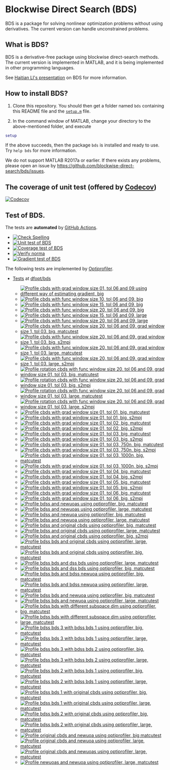 # Blockwise Direct Search (BDS)

BDS is a package for solving nonlinear optimization problems without using derivatives. The current version can handle unconstrained problems. 

## What is BDS?

BDS is a derivative-free package using blockwise direct-search methods. The current version is implemented in MATLAB, and it is being implemented in other programming languages.

See [Haitian LI's presentation](https://lht97.github.io/documents/DFOS2024.pdf) on BDS for more information.

## How to install BDS?

1. Clone this repository. You should then get a folder named `bds` containing this README file and the
[`setup.m`](https://github.com/blockwise-direct-search/bds/blob/main/setup.m) file.

2. In the command window of MATLAB, change your directory to the above-mentioned folder, and execute

```matlab
setup
```

If the above succeeds, then the package `bds` is installed and ready to use. Try `help bds` for more information.

We do not support MATLAB R2017a or earlier. If there exists any problems, please open an issue by
https://github.com/blockwise-direct-search/bds/issues.

## The coverage of unit test (offered by [Codecov](https://about.codecov.io/))

[![Codecov](https://img.shields.io/codecov/c/github/blockwise-direct-search/bds?style=for-the-badge&logo=codecov)](https://app.codecov.io/github/blockwise-direct-search/bds)

## Test of BDS.
The tests are **automated** by [GitHub Actions](https://docs.github.com/en/actions).
- [![Check Spelling](https://github.com/blockwise-direct-search/bds/actions/workflows/spelling.yml/badge.svg)](https://github.com/blockwise-direct-search/bds/actions/workflows/spelling.yml)
- [![Unit test of BDS](https://github.com/blockwise-direct-search/bds/actions/workflows/unit_test.yml/badge.svg)](https://github.com/blockwise-direct-search/bds/actions/workflows/unit_test.yml)
- [![Coverage test of BDS](https://github.com/blockwise-direct-search/bds/actions/workflows/unit_test_coverage.yml/badge.svg)](https://github.com/blockwise-direct-search/bds/actions/workflows/unit_test_coverage.yml)
- [![Verify norma](https://github.com/zeroth-order-optimization/bds/actions/workflows/verify_norma.yml/badge.svg)](https://github.com/zeroth-order-optimization/bds/actions/workflows/verify_norma.yml)
- [![Gradient test of BDS](https://github.com/zeroth-order-optimization/bds/actions/workflows/gradient_test.yml/badge.svg)](https://github.com/zeroth-order-optimization/bds/actions/workflows/gradient_test.yml)

The following tests are implemented by [Optiprofiler](https://github.com/optiprofiler/optiprofiler).

- [Tests](https://github.com/dfopt/bds/actions) at [dfopt/bds](https://github.com/dfopt/bds)

    - [![Profile cbds with grad window size 01, tol 06 and 09 using different way of estimating gradient, big](https://github.com/dfopt/bds/actions/workflows/profile_bds_gws_1_gtol_3x_6x_bds_development_gws_1_gtol_3x_6x_big_matcutest.yml/badge.svg)](https://github.com/dfopt/bds/actions/workflows/profile_bds_gws_1_gtol_3x_6x_bds_development_gws_1_gtol_3x_6x_big_matcutest.yml)
    - [![Profile cbds with func window size 10, tol 06 and 09, big](https://github.com/dfopt/bds/actions/workflows/profile_cbds_func_10_tol_06_09_big.yml/badge.svg)](https://github.com/dfopt/bds/actions/workflows/profile_cbds_func_10_tol_06_09_big.yml)
    - [![Profile cbds with func window size 15, tol 06 and 09, big](https://github.com/dfopt/bds/actions/workflows/profile_cbds_func_15_tol_06_09_big.yml/badge.svg)](https://github.com/dfopt/bds/actions/workflows/profile_cbds_func_15_tol_06_09_big.yml)
    - [![Profile cbds with func window size 20, tol 06 and 09, big](https://github.com/dfopt/bds/actions/workflows/profile_cbds_func_20_tol_06_09_big.yml/badge.svg)](https://github.com/dfopt/bds/actions/workflows/profile_cbds_func_20_tol_06_09_big.yml)
    - [![Profile cbds with func window size 15, tol 06 and 09, large](https://github.com/dfopt/bds/actions/workflows/profile_cbds_func_15_tol_06_09_large.yml/badge.svg)](https://github.com/dfopt/bds/actions/workflows/profile_cbds_func_15_tol_06_09_large.yml)
    - [![Profile cbds with func window size 20, tol 06 and 09, large](https://github.com/dfopt/bds/actions/workflows/profile_cbds_func_20_tol_06_09_large.yml/badge.svg)](https://github.com/dfopt/bds/actions/workflows/profile_cbds_func_20_tol_06_09_large.yml)
    - [![Profile cbds with func window size 20, tol 06 and 09, grad window size 1, tol 03, big, matcutest](https://github.com/dfopt/bds/actions/workflows/profile_cbds_func_20_tol_06_09_grad_01_tol_03_big_matcutest.yml/badge.svg)](https://github.com/dfopt/bds/actions/workflows/profile_cbds_func_20_tol_06_09_grad_01_tol_03_big_matcutest.yml)
    - [![Profile cbds with func window size 20, tol 06 and 09, grad window size 1, tol 03, big, s2mpj](https://github.com/dfopt/bds/actions/workflows/profile_cbds_func_20_tol_06_09_grad_01_tol_03_big_s2mpj.yml/badge.svg)](https://github.com/dfopt/bds/actions/workflows/profile_cbds_func_20_tol_06_09_grad_01_tol_03_big_s2mpj.yml)
    - [![Profile cbds with func window size 20, tol 06 and 09, grad window size 1, tol 03, large, matcutest](https://github.com/dfopt/bds/actions/workflows/profile_cbds_func_20_tol_06_09_grad_01_tol_03_large_matcutest.yml/badge.svg)](https://github.com/dfopt/bds/actions/workflows/profile_cbds_func_20_tol_06_09_grad_01_tol_03_large_matcutest.yml)
    - [![Profile cbds with func window size 20, tol 06 and 09, grad window size 1, tol 03, large, s2mpj](https://github.com/dfopt/bds/actions/workflows/profile_cbds_func_20_tol_06_09_grad_01_tol_03_large_s2mpj.yml/badge.svg)](https://github.com/dfopt/bds/actions/workflows/profile_cbds_func_20_tol_06_09_grad_01_tol_03_large_s2mpj.yml)
    - [![Profile rotation cbds with func window size 20, tol 06 and 09, grad window size 01, tol 03, big, matcutest](https://github.com/dfopt/bds/actions/workflows/profile_cbds_rotation_func_20_tol_06_09_grad_01_tol_03_big_matcutest.yml/badge.svg)](https://github.com/dfopt/bds/actions/workflows/profile_cbds_rotation_func_20_tol_06_09_grad_01_tol_03_big_matcutest.yml)
    - [![Profile rotation cbds with func window size 20, tol 06 and 09, grad window size 01, tol 03, big, s2mpj](https://github.com/dfopt/bds/actions/workflows/profile_cbds_rotation_func_20_tol_06_09_grad_01_tol_03_big_s2mpj.yml/badge.svg)](https://github.com/dfopt/bds/actions/workflows/profile_cbds_rotation_func_20_tol_06_09_grad_01_tol_03_big_s2mpj.yml)
    - [![Profile rotation cbds with func window size 20, tol 06 and 09, grad window size 01, tol 03, large, matcutest](https://github.com/dfopt/bds/actions/workflows/profile_cbds_rotation_func_20_tol_06_09_grad_01_tol_03_large_matcutest.yml/badge.svg)](https://github.com/dfopt/bds/actions/workflows/profile_cbds_rotation_func_20_tol_06_09_grad_01_tol_03_large_matcutest.yml)
    - [![Profile rotation cbds with func window size 20, tol 06 and 09, grad window size 01, tol 03, large, s2mpj](https://github.com/dfopt/bds/actions/workflows/profile_cbds_rotation_func_20_tol_06_09_grad_01_tol_03_large_s2mpj.yml/badge.svg)](https://github.com/dfopt/bds/actions/workflows/profile_cbds_rotation_func_20_tol_06_09_grad_01_tol_03_large_s2mpj.yml)
    - [![Profile cbds with grad window size 01, tol 01, big, matcutest](https://github.com/dfopt/bds/actions/workflows/profile_cbds_grad_01_tol_01_big_matcutest.yml/badge.svg)](https://github.com/dfopt/bds/actions/workflows/profile_cbds_grad_01_tol_01_big_matcutest.yml)
    - [![Profile cbds with grad window size 01, tol 01, big, s2mpj](https://github.com/dfopt/bds/actions/workflows/profile_cbds_grad_01_tol_01_big_s2mpj.yml/badge.svg)](https://github.com/dfopt/bds/actions/workflows/profile_cbds_grad_01_tol_01_big_s2mpj.yml)
    - [![Profile cbds with grad window size 01, tol 02, big, matcutest](https://github.com/dfopt/bds/actions/workflows/profile_cbds_grad_01_tol_02_big_matcutest.yml/badge.svg)](https://github.com/dfopt/bds/actions/workflows/profile_cbds_grad_01_tol_02_big_matcutest.yml)
    - [![Profile cbds with grad window size 01, tol 02, big, s2mpj](https://github.com/dfopt/bds/actions/workflows/profile_cbds_grad_01_tol_02_big_s2mpj.yml/badge.svg)](https://github.com/dfopt/bds/actions/workflows/profile_cbds_grad_01_tol_02_big_s2mpj.yml)
    - [![Profile cbds with grad window size 01, tol 03, big, matcutest](https://github.com/dfopt/bds/actions/workflows/profile_cbds_grad_01_tol_03_big_matcutest.yml/badge.svg)](https://github.com/dfopt/bds/actions/workflows/profile_cbds_grad_01_tol_03_big_matcutest.yml)
    - [![Profile cbds with grad window size 01, tol 03, big, s2mpj](https://github.com/dfopt/bds/actions/workflows/profile_cbds_grad_01_tol_03_big_s2mpj.yml/badge.svg)](https://github.com/dfopt/bds/actions/workflows/profile_cbds_grad_01_tol_03_big_s2mpj.yml)
    - [![Profile cbds with grad window size 01, tol 03, 750n, big, matcutest](https://github.com/dfopt/bds/actions/workflows/profile_cbds_grad_01_tol_03_750n_big_matcutest.yml/badge.svg)](https://github.com/dfopt/bds/actions/workflows/profile_cbds_grad_01_tol_03_750n_big_matcutest.yml)
    - [![Profile cbds with grad window size 01, tol 03, 750n, big, s2mpj](https://github.com/dfopt/bds/actions/workflows/profile_cbds_grad_01_tol_03_750n_big_s2mpj.yml/badge.svg)](https://github.com/dfopt/bds/actions/workflows/profile_cbds_grad_01_tol_03_750n_big_s2mpj.yml)
    - [![Profile cbds with grad window size 01, tol 03, 1000n, big, matcutest](https://github.com/dfopt/bds/actions/workflows/profile_cbds_grad_01_tol_03_1000n_big_matcutest.yml/badge.svg)](https://github.com/dfopt/bds/actions/workflows/profile_cbds_grad_01_tol_03_1000n_big_matcutest.yml)
    - [![Profile cbds with grad window size 01, tol 03, 1000n, big, s2mpj](https://github.com/dfopt/bds/actions/workflows/profile_cbds_grad_01_tol_03_1000n_big_s2mpj.yml/badge.svg)](https://github.com/dfopt/bds/actions/workflows/profile_cbds_grad_01_tol_03_1000n_big_s2mpj.yml)
    - [![Profile cbds with grad window size 01, tol 04, big, matcutest](https://github.com/dfopt/bds/actions/workflows/profile_cbds_grad_01_tol_04_big_matcutest.yml/badge.svg)](https://github.com/dfopt/bds/actions/workflows/profile_cbds_grad_01_tol_04_big_matcutest.yml)
    - [![Profile cbds with grad window size 01, tol 04, big, s2mpj](https://github.com/dfopt/bds/actions/workflows/profile_cbds_grad_01_tol_04_big_s2mpj.yml/badge.svg)](https://github.com/dfopt/bds/actions/workflows/profile_cbds_grad_01_tol_04_big_s2mpj.yml)
    - [![Profile cbds with grad window size 01, tol 05, big, matcutest](https://github.com/dfopt/bds/actions/workflows/profile_cbds_grad_01_tol_05_big_matcutest.yml/badge.svg)](https://github.com/dfopt/bds/actions/workflows/profile_cbds_grad_01_tol_05_big_matcutest.yml)
    - [![Profile cbds with grad window size 01, tol 05, big, s2mpj](https://github.com/dfopt/bds/actions/workflows/profile_cbds_grad_01_tol_05_big_s2mpj.yml/badge.svg)](https://github.com/dfopt/bds/actions/workflows/profile_cbds_grad_01_tol_05_big_s2mpj.yml)
    - [![Profile cbds with grad window size 01, tol 06, big, matcutest](https://github.com/dfopt/bds/actions/workflows/profile_cbds_grad_01_tol_06_big_matcutest.yml/badge.svg)](https://github.com/dfopt/bds/actions/workflows/profile_cbds_grad_01_tol_06_big_matcutest.yml)
    - [![Profile cbds with grad window size 01, tol 06, big, s2mpj](https://github.com/dfopt/bds/actions/workflows/profile_cbds_grad_01_tol_06_big_s2mpj.yml/badge.svg)](https://github.com/dfopt/bds/actions/workflows/profile_cbds_grad_01_tol_06_big_s2mpj.yml)
    - [![Profile bdss and newuoas using optiprofiler, big, matcutest](https://github.com/bladesopt/bds/actions/workflows/profile_bdss_newuoas_big_matcutest.yml/badge.svg)](https://github.com/bladesopt/bds/actions/workflows/profile_bdss_newuoas_big_matcutest.yml)
    - [![Profile bdss and newuoas using optiprofiler, large, matcutest](https://github.com/bladesopt/bds/actions/workflows/profile_bdss_newuoas_large_matcutest.yml/badge.svg)](https://github.com/bladesopt/bds/actions/workflows/profile_bdss_newuoas_large_matcutest.yml)
    - [![Profile bdss and newuoa using optiprofiler, big, matcutest](https://github.com/bladesopt/bds/actions/workflows/profile_bdss_newuoa_big_matcutest.yml/badge.svg)](https://github.com/bladesopt/bds/actions/workflows/profile_bdss_newuoa_big_matcutest.yml)
    - [![Profile bdss and newuoa using optiprofiler, large, matcutest](https://github.com/bladesopt/bds/actions/workflows/profile_bdss_newuoa_large_matcutest.yml/badge.svg)](https://github.com/bladesopt/bds/actions/workflows/profile_bdss_newuoa_large_matcutest.yml)
    - [![Profile bdss and original cbds using optiprofiler, big, matcutest](https://github.com/bladesopt/bds/actions/workflows/profile_bdss_orig_cbds_big_matcutest.yml/badge.svg)](https://github.com/bladesopt/bds/actions/workflows/profile_bdss_orig_cbds_big_matcutest.yml)
    - [![Profile bdss and original cbds using optiprofiler, large, matcutest](https://github.com/bladesopt/bds/actions/workflows/profile_bdss_orig_cbds_large_matcutest.yml/badge.svg)](https://github.com/bladesopt/bds/actions/workflows/profile_bdss_orig_cbds_large_matcutest.yml)
    - [![Profile bdss and original cbds using optiprofiler, big, s2mpj](https://github.com/bladesopt/bds/actions/workflows/profile_bdss_orig_cbds_big_s2mpj.yml/badge.svg)](https://github.com/bladesopt/bds/actions/workflows/profile_bdss_orig_cbds_big_s2mpj.yml)
    - [![Profile bdss bds and original cbds using optiprofiler, large, matcutest](https://github.com/bladesopt/bds/actions/workflows/profile_bdss_bds_orig_cbds_large_matcutest.yml/badge.svg)](https://github.com/bladesopt/bds/actions/workflows/profile_bdss_bds_orig_cbds_large_matcutest.yml)
    - [![Profile bdss bds and original cbds using optiprofiler, big, matcutest](https://github.com/bladesopt/bds/actions/workflows/profile_bdss_bds_orig_cbds_big_matcutest.yml/badge.svg)](https://github.com/bladesopt/bds/actions/workflows/profile_bdss_bds_orig_cbds_big_matcutest.yml)
    - [![Profile bdss bds and dss bds using optiprofiler, large, matcutest](https://github.com/bladesopt/bds/actions/workflows/profile_bdss_bds_dss_bds_large_matcutest.yml/badge.svg)](https://github.com/bladesopt/bds/actions/workflows/profile_bdss_bds_dss_bds_large_matcutest.yml)
    - [![Profile bdss bds and dss bds using optiprofiler, big, matcutest](https://github.com/bladesopt/bds/actions/workflows/profile_bdss_bds_dss_bds_big_matcutest.yml/badge.svg)](https://github.com/bladesopt/bds/actions/workflows/profile_bdss_bds_dss_bds_big_matcutest.yml)
    - [![Profile bdss bds and bdss newuoa using optiprofiler, big, matcutest](https://github.com/bladesopt/bds/actions/workflows/profile_bdss_bds_bdss_newuoa_big_matcutest.yml/badge.svg)](https://github.com/bladesopt/bds/actions/workflows/profile_bdss_bds_bdss_newuoa_big_matcutest.yml)
    - [![Profile bdss bds and bdss newuoa using optiprofiler, large, matcutest](https://github.com/bladesopt/bds/actions/workflows/profile_bdss_bds_bdss_newuoa_large_matcutest.yml/badge.svg)](https://github.com/bladesopt/bds/actions/workflows/profile_bdss_bds_bdss_newuoa_large_matcutest.yml)
    - [![Profile bdss bds and newuoa using optiprofiler, big, matcutest](https://github.com/bladesopt/bds/actions/workflows/profile_bdss_bds_newuoa_big_matcutest.yml/badge.svg)](https://github.com/bladesopt/bds/actions/workflows/profile_bdss_bds_newuoa_big_matcutest.yml)
    - [![Profile bdss bds and newuoa using optiprofiler, large, matcutest](https://github.com/bladesopt/bds/actions/workflows/profile_bdss_bds_newuoa_large_matcutest.yml/badge.svg)](https://github.com/bladesopt/bds/actions/workflows/profile_bdss_bds_newuoa_large_matcutest.yml)
    - [![Profile bdss bds with different subspace dim using optiprofiler, big, matcutest](https://github.com/bladesopt/bds/actions/workflows/profile_bdss_subspace_dim_big_matcutest.yml/badge.svg)](https://github.com/bladesopt/bds/actions/workflows/profile_bdss_subspace_dim_big_matcutest.yml)
    - [![Profile bdss bds with different subspace dim using optiprofiler, large, matcutest](https://github.com/bladesopt/bds/actions/workflows/profile_bdss_subspace_dim_large_matcutest.yml/badge.svg)](https://github.com/bladesopt/bds/actions/workflows/profile_bdss_subspace_dim_large_matcutest.yml)
    - [![Profile bdss bds 3 with bdss bds 1 using optiprofiler, big, matcutest](https://github.com/bladesopt/bds/actions/workflows/profile_bdss_bds_3_bdss_bds_1_big_matcutest.yml/badge.svg)](https://github.com/bladesopt/bds/actions/workflows/profile_bdss_bds_3_bdss_bds_1_big_matcutest.yml)
    - [![Profile bdss bds 3 with bdss bds 1 using optiprofiler, large, matcutest](https://github.com/bladesopt/bds/actions/workflows/profile_bdss_bds_3_bdss_bds_1_large_matcutest.yml/badge.svg)](https://github.com/bladesopt/bds/actions/workflows/profile_bdss_bds_3_bdss_bds_1_large_matcutest.yml)
    - [![Profile bdss bds 3 with bdss bds 2 using optiprofiler, big, matcutest](https://github.com/bladesopt/bds/actions/workflows/profile_bdss_bds_3_bdss_bds_2_big_matcutest.yml/badge.svg)](https://github.com/bladesopt/bds/actions/workflows/profile_bdss_bds_3_bdss_bds_2_big_matcutest.yml)
    - [![Profile bdss bds 3 with bdss bds 2 using optiprofiler, large, matcutest](https://github.com/bladesopt/bds/actions/workflows/profile_bdss_bds_3_bdss_bds_2_large_matcutest.yml/badge.svg)](https://github.com/bladesopt/bds/actions/workflows/profile_bdss_bds_3_bdss_bds_2_large_matcutest.yml)
    - [![Profile bdss bds 2 with bdss bds 1 using optiprofiler, big, matcutest](https://github.com/bladesopt/bds/actions/workflows/profile_bdss_bds_2_bdss_bds_1_big_matcutest.yml/badge.svg)](https://github.com/bladesopt/bds/actions/workflows/profile_bdss_bds_2_bdss_bds_1_big_matcutest.yml)
    - [![Profile bdss bds 2 with bdss bds 1 using optiprofiler, large, matcutest](https://github.com/bladesopt/bds/actions/workflows/profile_bdss_bds_2_bdss_bds_1_large_matcutest.yml/badge.svg)](https://github.com/bladesopt/bds/actions/workflows/profile_bdss_bds_2_bdss_bds_1_large_matcutest.yml)
    - [![Profile bdss bds 1 with original cbds using optiprofiler, big, matcutest](https://github.com/bladesopt/bds/actions/workflows/profile_bdss_bds_1_orig_cbds_big_matcutest.yml/badge.svg)](https://github.com/bladesopt/bds/actions/workflows/profile_bdss_bds_1_orig_cbds_big_matcutest.yml)
    - [![Profile bdss bds 1 with original cbds using optiprofiler, large, matcutest](https://github.com/bladesopt/bds/actions/workflows/profile_bdss_bds_1_orig_cbds_large_matcutest.yml/badge.svg)](https://github.com/bladesopt/bds/actions/workflows/profile_bdss_bds_1_orig_cbds_large_matcutest.yml)
    - [![Profile bdss bds 2 with original cbds using optiprofiler, big, matcutest](https://github.com/bladesopt/bds/actions/workflows/profile_bdss_bds_2_orig_cbds_big_matcutest.yml/badge.svg)](https://github.com/bladesopt/bds/actions/workflows/profile_bdss_bds_2_orig_cbds_big_matcutest.yml)
    - [![Profile bdss bds 2 with original cbds using optiprofiler, large, matcutest](https://github.com/bladesopt/bds/actions/workflows/profile_bdss_bds_2_orig_cbds_large_matcutest.yml/badge.svg)](https://github.com/bladesopt/bds/actions/workflows/profile_bdss_bds_2_orig_cbds_large_matcutest.yml)
    - [![Profile original cbds and newuoa using optiprofiler, big matcutest](https://github.com/bladesopt/bds/actions/workflows/profile_orig_cbds_newuoa_big_matcutest.yml/badge.svg)](https://github.com/bladesopt/bds/actions/workflows/profile_orig_cbds_newuoa_big_matcutest.yml)
    - [![Profile original cbds and newuoa using optiprofiler, large, matcutest](https://github.com/bladesopt/bds/actions/workflows/profile_orig_cbds_newuoa_large_matcutest.yml/badge.svg)](https://github.com/bladesopt/bds/actions/workflows/profile_orig_cbds_newuoa_large_matcutest.yml)
    - [![Profile original cbds and newuoas using optiprofiler, large, matcutest](https://github.com/bladesopt/bds/actions/workflows/profile_orig_cbds_newuoas_large_matcutest.yml/badge.svg)](https://github.com/bladesopt/bds/actions/workflows/profile_orig_cbds_newuoas_large_matcutest.yml)
    - [![Profile newuoas and newuoa using optiprofiler, large, matcutest](https://github.com/bladesopt/bds/actions/workflows/profile_newuoas_newuoa_large_matcutest.yml/badge.svg)](https://github.com/bladesopt/bds/actions/workflows/profile_newuoas_newuoa_large_matcutest.yml)